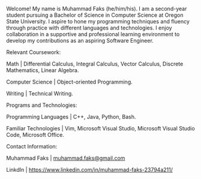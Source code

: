 Welcome! My name is Muhammad Faks (he/him/his).
I am a second-year student pursuing a Bachelor of Science in Computer Science at Oregon State University.
I aspire to hone my programming techniques and fluency through practice with different languages and technologies. 
I enjoy collaboration in a supportive and professional learning environment to develop my contributions as an aspiring Software Engineer.

Relevant Coursework:

Math | Differential Calculus, Integral Calculus, Vector Calculus, Discrete Mathematics, Linear Algebra. 

Computer Science | Object-oriented Programming. 

Writing | Technical Writing. 


Programs and Technologies:

Programming Languages | C++, Java, Python, Bash. 

Familiar Technologies | Vim, Microsoft Visual Studio, Microsoft Visual Studio Code, Microsoft Office. 


Contact Information:

Muhammad Faks | muhammad.faks@gmail.com

LinkdIn | https://www.linkedin.com/in/muhammad-faks-23794a211/
